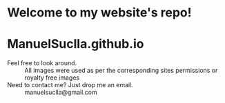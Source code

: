 # Welcome to my website's repo!
# ManuelSuclla.github.io

<dl>
  <dt>Feel free to look around.</dt>
  <dd>All images were used as per the corresponding sites permissions or royalty free images</dd>
  
  <dt>Need to contact me? Just drop me an email.</dt>
  <dd>manuelsuclla@gmail.com</dd>
</dl>
